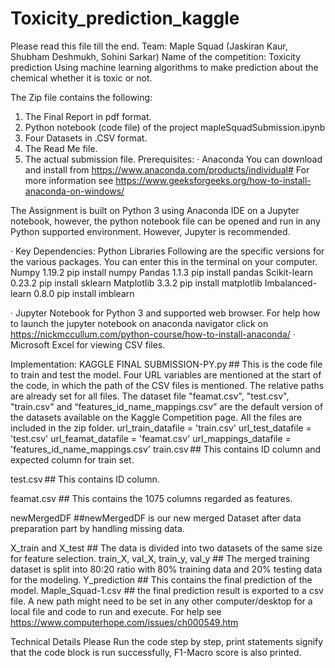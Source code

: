 # Toxicity_prediction_kaggle

Please read this file till the end. 
Team: Maple Squad (Jaskiran Kaur, Shubham Deshmukh, Sohini Sarkar)
Name of the competition: Toxicity prediction 
Using machine learning algorithms to make prediction about the chemical whether it is toxic or not.  

The Zip file contains the following:
1.	The Final Report in pdf format.
2.	Python notebook (code file) of the project mapleSquadSubmission.ipynb
3.	Four Datasets in .CSV format.
4.	The Read Me file.
5.	The actual submission file.
Prerequisites:
·	Anaconda 
You can download and install from 
https://www.anaconda.com/products/individual# 
For more information see 
https://www.geeksforgeeks.org/how-to-install-anaconda-on-windows/

The Assignment is built on Python 3 using Anaconda IDE on a Jupyter notebook, however, the python notebook file can be opened and run in any Python supported environment. However, Jupyter is recommended.

·	Key Dependencies: Python Libraries 
Following are the specific versions for the various packages. You can enter this in the terminal on your computer.
Numpy 1.19.2 
pip install numpy
Pandas 1.1.3 
 pip install pandas
Scikit-learn 0.23.2 
pip install sklearn
Matplotlib 3.3.2 
pip install matplotlib
Imbalanced-learn 0.8.0 
pip install imblearn

·	Jupyter Notebook for Python 3 and supported web browser. 
For help how to launch the jupyter notebook on anaconda navigator click on https://nickmccullum.com/python-course/how-to-install-anaconda/
·	Microsoft Excel for viewing CSV files.

Implementation: 
KAGGLE FINAL SUBMISSION-PY.py ## This is the code file to train and test the model. 
Four URL variables are mentioned at the start of the code, in which the path of the CSV files is mentioned. The relative paths are already set for all files. The dataset file "feamat.csv", "test.csv", "train.csv" and “features_id_name_mappings.csv” are the default version of the datasets available on the Kaggle Competition page. All the files are included in the zip folder.
url_train_datafile = 'train.csv'
url_test_datafile = 'test.csv'
url_feamat_datafile = 'feamat.csv'
url_mappings_datafile = 'features_id_name_mappings.csv'
train.csv ## This contains ID column and expected column for train set. 

test.csv ## This contains ID column.  

feamat.csv ## This contains the 1075 columns regarded as features. 

newMergedDF ##newMergedDF is our new merged Dataset after data preparation part by handling missing data.

X_train and X_test ## The data is divided into two datasets of the same size for feature selection.
train_X, val_X, train_y, val_y ## The merged training dataset is split into 80:20 ratio with 80% training data and 20% testing data for the modeling.
Y_prediction ## This contains the final prediction of the model.
Maple_Squad-1.csv ## the final prediction result is exported to a csv file.
A new path might need to be set in any other computer/desktop for a local file and code to run and execute. For help see https://www.computerhope.com/issues/ch000549.htm

Technical Details 
Please Run the code step by step, print statements signify that the code block is run successfully, F1-Macro score is also printed.

